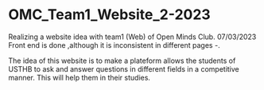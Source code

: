 # OMC_Team1_Website_2-2023
Realizing a website idea with team1 (Web) of Open Minds Club.
07/03/2023 Front end is done ,although it is inconsistent in different pages *-*.

The idea of this website is to make a plateform allows the students of USTHB to ask and answer
questions in different fields in a competitive manner. This will help them in their studies.
